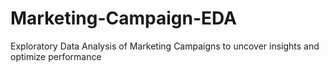 # Marketing-Campaign-EDA
Exploratory Data Analysis of Marketing Campaigns to uncover insights and optimize performance
